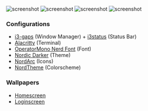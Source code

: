 
![screenshot](https://raw.githubusercontent.com/sarveshspatil111/i3wm-nord/main/i3wm-nord.png)
![screenshot](https://github.com/sarveshspatil111/i3wm-nord/blob/main/screenshots/SC1.png)
![screenshot](https://github.com/sarveshspatil111/i3wm-nord/blob/main/screenshots/SC2.png)
![screenshot](https://github.com/sarveshspatil111/i3wm-nord/blob/main/screenshots/SC3.jpg)

### Configurations
- [i3-gaps](https://github.com/sarveshspatil111/Dotfiles/tree/main/i3) (Window Manager) + [i3status](https://github.com/sarveshspatil111/Dotfiles/tree/main/i3status) (Status Bar)
- [Alacritty](https://github.com/sarveshspatil111/Dotfiles/tree/main/alacritty) (Terminal)
- [OperatorMono Nerd Font](https://archlinux.org/packages/extra/any/adobe-source-code-pro-fonts/) (Font)
- [Nordic Darker](https://www.gnome-look.org/p/1267246/) (Theme)
- [NordArc](https://github.com/robertovernina/NordArc) (Icons)
- [NordTheme](https://www.nordtheme.com/) (Colorscheme)

### Wallpapers
- [Homescreen](https://github.com/sarveshspatil111/Dotfiles/blob/main/wallpapers/moon-nord.png)
- [Loginscreen](https://github.com/sarveshspatil111/Dotfiles/blob/main/wallpapers/tower-nord.png)
